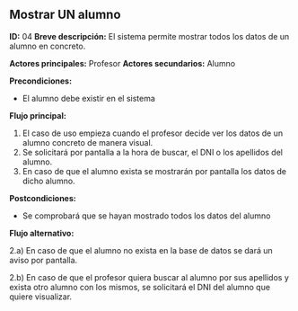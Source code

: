 ## Mostrar UN alumno

**ID:** 04
**Breve descripción:** El sistema permite mostrar todos los datos de un alumno en concreto.

**Actores principales:** Profesor
**Actores secundarios:** Alumno

**Precondiciones:**
* El alumno debe existir en el sistema

**Flujo principal:** 
1. El caso de uso empieza cuando el profesor decide ver los datos de un alumno concreto de manera visual.
2. Se solicitará por pantalla a la hora de buscar, el DNI o los apellidos del alumno.
3. En caso de que el alumno exista se mostrarán por pantalla los datos de dicho alumno.

**Postcondiciones:**
* Se comprobará que se hayan mostrado todos los datos del alumno

**Flujo alternativo:**

2.a) En caso de que el alumno no exista en la base de datos se dará un aviso por pantalla.

2.b) En caso de que el profesor quiera buscar al alumno por sus apellidos y exista otro alumno con los mismos, se solicitará el DNI del alumno que quiere visualizar.